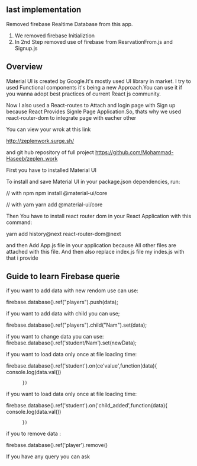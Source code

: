 ## last implementation


Removed firebase Realtime Database from this app.
1) We removed firebase Initializtion
2) In 2nd Step removed use of firebase from ResrvationFrom.js and Signup.js



## Overview

Material UI is created by Google.It's mostly used UI library  in market.
I try to used Functional components it's being a new Approach.You can use it if you wanna adopt best practices of current React js community.

 Now I also used a React-routes to Attach and login page with Sign up because React Provides Signle Page Application.So, thats why we used react-router-dom to integrate page with eacher other
   
 You can  view your wrok at this link
 
http://zeplenwork.surge.sh/
   
   and git hub repository of full project
   https://github.com/Mohammad-Haseeb/zeplen_work
   

First you have to installed Material UI

To install and save Material UI in your package.json dependencies, run:

// with npm
npm install @material-ui/core

// with yarn
yarn add @material-ui/core


Then You have to install react router dom in your React Application
with this command:

yarn add  history@next react-router-dom@next

and  then Add App.js file in your application because All other files are attached with this file.
And then also replace index.js file my indes.js with that i provide 



## Guide to learn  Firebase querie
if you want to add data with new rendom use can use:

firebase.database().ref("players").push(data);

if you want to add data with child you can use;

firebase.database().ref("players").child("Nam").set(data);

if you want to change data you can use:
 firebase.database().ref('student/Nam').set(newData);

if you want to load data only once at file loading time:

firebase.database().ref('student').on(ce'value',function(data){
      console.log(data.val())
      
          })

if you want to load data only once at file loading time:

firebase.database().ref('student').on('child_added',function(data){
      console.log(data.val())
      
          })

if you to  remove  data :

firebase.database().ref('player').remove()





If you have any query you can ask

